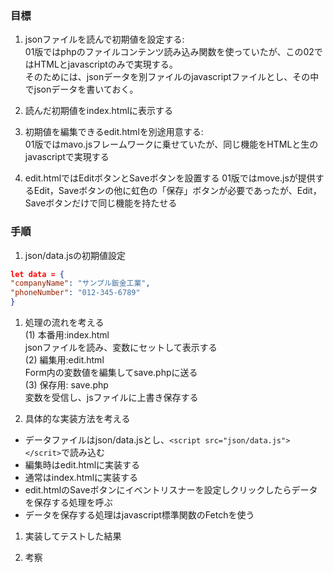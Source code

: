 ### 目標
1. jsonファイルを読んで初期値を設定する:  
01版ではphpのファイルコンテンツ読み込み関数を使っていたが、この02ではHTMLとjavascriptのみで実現する。  
そのためには、jsonデータを別ファイルのjavascriptファイルとし、その中でjsonデータを書いておく。

2. 読んだ初期値をindex.htmlに表示する
3. 初期値を編集できるedit.htmlを別途用意する:  
01版ではmavo.jsフレームワークに乗せていたが、同じ機能をHTMLと生のjavascriptで実現する

1. edit.htmlではEditボタンとSaveボタンを設置する
01版ではmove.jsが提供するEdit，Saveボタンの他に虹色の「保存」ボタンが必要であったが、Edit，Saveボタンだけで同じ機能を持たせる

### 手順
1. json/data.jsの初期値設定

  ```json
let data = {
"companyName": "サンプル鈑金工業",
"phoneNumber": "012-345-6789"
}
```

1. 処理の流れを考える  
(1) 本番用:index.html  
   jsonファイルを読み、変数にセットして表示する  
(2) 編集用:edit.html   
   Form内の変数値を編集してsave.phpに送る  
(3) 保存用: save.php  
   変数を受信し、jsファイルに上書き保存する  

1.   具体的な実装方法を考える

- データファイルはjson/data.jsとし、```<script src="json/data.js"></scrit>```で読み込む
- 編集時はedit.htmlに実装する
- 通常はindex.htmlに実装する
- edit.htmlのSaveボタンにイベントリスナーを設定しクリックしたらデータを保存する処理を呼ぶ
- データを保存する処理はjavascript標準関数のFetchを使う

1. 実装してテストした結果  


2. 考察  




